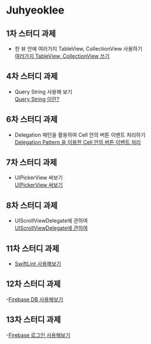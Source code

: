 # Juhyeoklee

## 1차 스터디 과제

- 한 뷰 안에 여러가지 TableView, CollectionView 사용하기  
  [여러가지 TableView, CollectionView 쓰기](https://juhyeoklee.github.io/ios/ios-post04/)

## 4차 스터디 과제

- Query String 사용해 보기  
  [Query String 이란?](https://juhyeoklee.github.io/ios/ios-post05/)

## 6차 스터디 과제
- Delegation 패턴을 활용하여 Cell 안의 버튼 이벤트 처리하기  
  [Delegation Pattern 을 이용한 Cell 안의 버튼 이벤트 처리](https://juhyeoklee.github.io/ios/ios-post06/)

## 7차 스터디 과제
- UIPickerView 써보기  
[UIPickerView 써보기](https://juhyeoklee.github.io/ios/ios-post07/)

## 8차 스터디 과제
- UIScrollViewDelegate에 관하여  
[UIScrollViewDelegate에 관하여](https://github.com/iOS-SOPT-iNNovation/Juhyeoklee/blob/master/8%EC%B0%A8%20%EC%8A%A4%ED%84%B0%EB%94%94%20%EA%B3%BC%EC%A0%9C.md)

## 11차 스터디 과제
- [SwiftLint 사용해보기](https://hereismyblog.tistory.com/2)

## 12차 스터디 과제  
-[Firebase DB 사용해보기](https://hereismyblog.tistory.com/3)

## 13차 스터디 과제
-[Firebase 로그인 사용해보기](https://hereismyblog.tistory.com/manage/posts)
